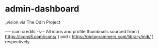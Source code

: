 # admin-dashboard
_vision via The Odin Project

--- icon credits -s--
All icons and profile thumbnails sourced from ( https://icons8.com/icons/ ) 
and ( https://pictogrammers.com/library/mdi/ ) respectively.